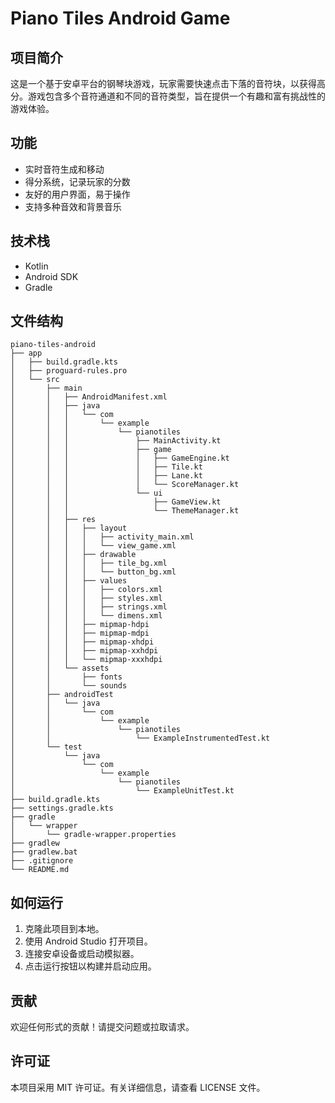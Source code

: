 # Piano Tiles Android Game

## 项目简介
这是一个基于安卓平台的钢琴块游戏，玩家需要快速点击下落的音符块，以获得高分。游戏包含多个音符通道和不同的音符类型，旨在提供一个有趣和富有挑战性的游戏体验。

## 功能
- 实时音符生成和移动
- 得分系统，记录玩家的分数
- 友好的用户界面，易于操作
- 支持多种音效和背景音乐

## 技术栈
- Kotlin
- Android SDK
- Gradle

## 文件结构
```
piano-tiles-android
├── app
│   ├── build.gradle.kts
│   ├── proguard-rules.pro
│   └── src
│       ├── main
│       │   ├── AndroidManifest.xml
│       │   ├── java
│       │   │   └── com
│       │   │       └── example
│       │   │           └── pianotiles
│       │   │               ├── MainActivity.kt
│       │   │               ├── game
│       │   │               │   ├── GameEngine.kt
│       │   │               │   ├── Tile.kt
│       │   │               │   ├── Lane.kt
│       │   │               │   └── ScoreManager.kt
│       │   │               └── ui
│       │   │                   ├── GameView.kt
│       │   │                   └── ThemeManager.kt
│       │   ├── res
│       │   │   ├── layout
│       │   │   │   ├── activity_main.xml
│       │   │   │   └── view_game.xml
│       │   │   ├── drawable
│       │   │   │   ├── tile_bg.xml
│       │   │   │   └── button_bg.xml
│       │   │   ├── values
│       │   │   │   ├── colors.xml
│       │   │   │   ├── styles.xml
│       │   │   │   ├── strings.xml
│       │   │   │   └── dimens.xml
│       │   │   ├── mipmap-hdpi
│       │   │   ├── mipmap-mdpi
│       │   │   ├── mipmap-xhdpi
│       │   │   ├── mipmap-xxhdpi
│       │   │   └── mipmap-xxxhdpi
│       │   └── assets
│       │       ├── fonts
│       │       └── sounds
│       ├── androidTest
│       │   └── java
│       │       └── com
│       │           └── example
│       │               └── pianotiles
│       │                   └── ExampleInstrumentedTest.kt
│       └── test
│           └── java
│               └── com
│                   └── example
│                       └── pianotiles
│                           └── ExampleUnitTest.kt
├── build.gradle.kts
├── settings.gradle.kts
├── gradle
│   └── wrapper
│       └── gradle-wrapper.properties
├── gradlew
├── gradlew.bat
├── .gitignore
└── README.md
```

## 如何运行
1. 克隆此项目到本地。
2. 使用 Android Studio 打开项目。
3. 连接安卓设备或启动模拟器。
4. 点击运行按钮以构建并启动应用。

## 贡献
欢迎任何形式的贡献！请提交问题或拉取请求。

## 许可证
本项目采用 MIT 许可证。有关详细信息，请查看 LICENSE 文件。
